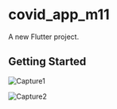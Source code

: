 # covid_app_m11

A new Flutter project.

## Getting Started

![Capture1](https://user-images.githubusercontent.com/12114256/167831252-4dc06ce5-ad86-440f-9f86-94ab25cf4c02.PNG)

![Capture2](https://user-images.githubusercontent.com/12114256/167831254-724f746a-059e-4069-87c7-ab64c9cfcb4c.PNG)
